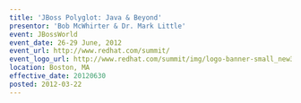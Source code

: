 ```yaml
---
title: 'JBoss Polyglot: Java & Beyond'
presentor: 'Bob McWhirter & Dr. Mark Little'
event: JBossWorld
event_date: 26-29 June, 2012
event_url: http://www.redhat.com/summit/
event_logo_url: http://www.redhat.com/summit/img/logo-banner-small_new3.png
location: Boston, MA
effective_date: 20120630
posted: 2012-03-22
---
```

